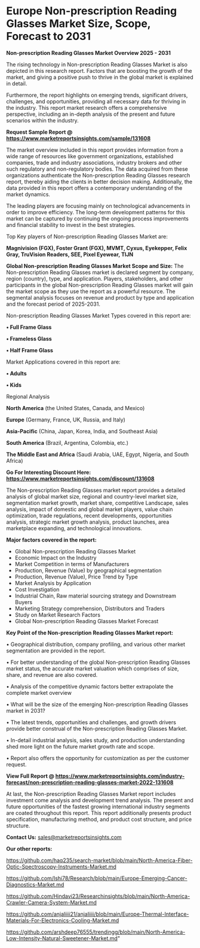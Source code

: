# Europe Non-prescription Reading Glasses Market Size, Scope, Forecast to 2031

<Strong> Non-prescription Reading Glasses Market Overview 2025 - 2031</strong>

The rising technology in Non-prescription Reading Glasses Market is also depicted in this research report. Factors that are boosting the growth of the market, and giving a positive push to thrive in the global market is explained in detail.

Furthermore, the report highlights on emerging trends, significant drivers, challenges, and opportunities, providing all necessary data for thriving in the industry. This report market research offers a comprehensive perspective, including an in-depth analysis of the present and future scenarios within the industry.

<strong>Request Sample Report @ <a href=https://www.marketreportsinsights.com/sample/131608>https://www.marketreportsinsights.com/sample/131608</a></strong>

The market overview included in this report provides information from a wide range of resources like government organizations, established companies, trade and industry associations, industry brokers and other such regulatory and non-regulatory bodies. The data acquired from these organizations authenticate the Non-prescription Reading Glasses research report, thereby aiding the clients in better decision making. Additionally, the data provided in this report offers a contemporary understanding of the market dynamics.

The leading players are focusing mainly on technological advancements in order to improve efficiency. The long-term development patterns for this market can be captured by continuing the ongoing process improvements and financial stability to invest in the best strategies.

Top Key players of Non-prescription Reading Glasses Market are:

<strong>Magnivision (FGX), Foster Grant (FGX), MVMT, Cyxus, Eyekepper, Felix Gray, TruVision Readers, SEE, Pixel Eyewear, TIJN</strong>

<strong><b>Global Non-prescription Reading Glasses Market Scope and Size:</b></strong>
The Non-prescription Reading Glasses market is declared segment by company, region (country), type, and application. Players, stakeholders, and other participants in the global Non-prescription Reading Glasses market will gain the market scope as they use the report as a powerful resource. The segmental analysis focuses on revenue and product by type and application and the forecast period of 2025-2031.

Non-prescription Reading Glasses Market Types covered in this report are:

<strong>• Full Frame Glass

• Frameless Glass

• Half Frame Glass</strong>

Market Applications covered in this report are:

<strong>• Adults

• Kids</strong> 

Regional Analysis

<strong>North America</strong> (the United States, Canada, and Mexico)

<strong>Europe</strong> (Germany, France, UK, Russia, and Italy)

<strong>Asia-Pacific</strong> (China, Japan, Korea, India, and Southeast Asia)

<strong>South America</strong> (Brazil, Argentina, Colombia, etc.)

<strong>The Middle East and Africa</strong> (Saudi Arabia, UAE, Egypt, Nigeria, and South Africa)

<strong>Go For Interesting Discount Here: <a href=https://www.marketreportsinsights.com/discount/131608>https://www.marketreportsinsights.com/discount/131608</a></strong>

The Non-prescription Reading Glasses market report provides a detailed analysis of global market size, regional and country-level market size, segmentation market growth, market share, competitive Landscape, sales analysis, impact of domestic and global market players, value chain optimization, trade regulations, recent developments, opportunities analysis, strategic market growth analysis, product launches, area marketplace expanding, and technological innovations.

<strong><b>Major factors covered in the report:</b></strong>
<ul>
  <li>Global Non-prescription Reading Glasses Market </li>
  <li>Economic Impact on the Industry</li>
  <li>Market Competition in terms of Manufacturers</li>
  <li>Production, Revenue (Value) by geographical segmentation</li>
  <li>Production, Revenue (Value), Price Trend by Type</li>
  <li>Market Analysis by Application</li>
  <li>Cost Investigation</li>
  <li>Industrial Chain, Raw material sourcing strategy and Downstream Buyers</li>
  <li>Marketing Strategy comprehension, Distributors and Traders</li>
  <li>Study on Market Research Factors</li>
  <li>Global Non-prescription Reading Glasses Market Forecast</li>
</ul>

<strong><b>Key Point of the Non-prescription Reading Glasses Market report:</b></strong>

• Geographical distribution, company profiling, and various other market segmentation are provided in the report.

• For better understanding of the global Non-prescription Reading Glasses market status, the accurate market valuation which comprises of size, share, and revenue are also covered.

• Analysis of the competitive dynamic factors better extrapolate the complete market overview

• What will be the size of the emerging Non-prescription Reading Glasses market in 2031?

• The latest trends, opportunities and challenges, and growth drivers provide better construal of the Non-prescription Reading Glasses Market.

• In-detail industrial analysis, sales study, and production understanding shed more light on the future market growth rate and scope.

• Report also offers the opportunity for customization as per the customer request.

<strong><b>View Full Report @ <a href=https://www.marketreportsinsights.com/industry-forecast/non-prescription-reading-glasses-market-2022-131608>https://www.marketreportsinsights.com/industry-forecast/non-prescription-reading-glasses-market-2022-131608</a></b></strong>


At last, the Non-prescription Reading Glasses Market report includes investment come analysis and development trend analysis. The present and future opportunities of the fastest growing international industry segments are coated throughout this report. This report additionally presents product specification, manufacturing method, and product cost structure, and price structure.

<strong>Contact Us:</strong>
sales@marketreportsinsights.com

<strong>Our other reports:</strong>

<a href=https://github.com/haq235/search-market/blob/main/North-America-Fiber-Optic-Spectroscopy-Instruments-Market.md>https://github.com/haq235/search-market/blob/main/North-America-Fiber-Optic-Spectroscopy-Instruments-Market.md</a>

<a href=https://github.com/Ishi78/Research/blob/main/Europe-Emerging-Cancer-Diagnostics-Market.md>https://github.com/Ishi78/Research/blob/main/Europe-Emerging-Cancer-Diagnostics-Market.md</a>

<a href=https://github.com/Hindavi23/Researchinsights/blob/main/North-America-Crawler-Camera-System-Market.md>https://github.com/Hindavi23/Researchinsights/blob/main/North-America-Crawler-Camera-System-Market.md</a>

<a href=https://github.com/anjaliiii21/anjaliiii/blob/main/Europe-Thermal-Interface-Materials-For-Electronics-Cooling-Market.md>https://github.com/anjaliiii21/anjaliiii/blob/main/Europe-Thermal-Interface-Materials-For-Electronics-Cooling-Market.md</a>

<a href=https://github.com/arshdeep76555/trendingg/blob/main/North-America-Low-Intensity-Natural-Sweetener-Market.md>https://github.com/arshdeep76555/trendingg/blob/main/North-America-Low-Intensity-Natural-Sweetener-Market.md</a>"
